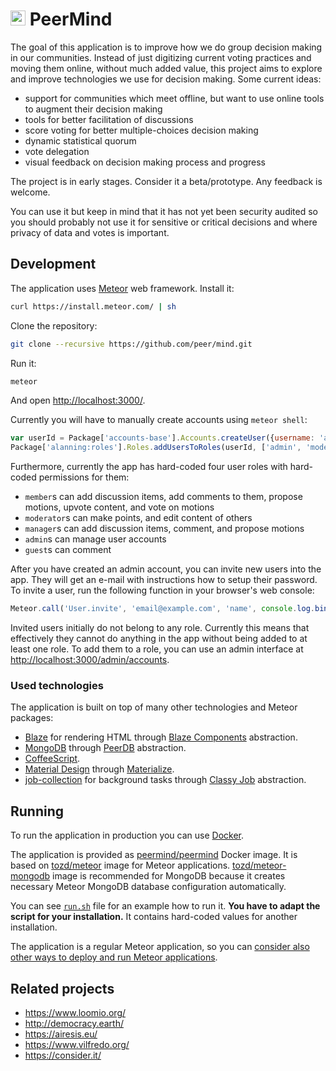 # <img src="https://cdn.rawgit.com/peer/mind/master/packages/peermind/layout/logo.svg" width="24" height="24" /> PeerMind #

The goal of this application is to improve how we do group decision making in our communities.
Instead of just digitizing current voting practices and moving them online, without much added value,
this project aims to explore and improve technologies we use for decision making. Some current ideas:
* support for communities which meet offline, but want to use online tools to augment their decision making
* tools for better facilitation of discussions
* score voting for better multiple-choices decision making
* dynamic statistical quorum
* vote delegation
* visual feedback on decision making process and progress

The project is in early stages. Consider it a beta/prototype. Any feedback is welcome.

You can use it but keep in mind that it has not yet been security audited so you should
probably not use it for sensitive or critical decisions and where privacy of data and votes is
important.

## Development ##

The application uses [Meteor](https://www.meteor.com/) web framework. Install it:

```bash
curl https://install.meteor.com/ | sh
```

Clone the repository:

```bash
git clone --recursive https://github.com/peer/mind.git
```

Run it:

```bash
meteor
```

And open [http://localhost:3000/](http://localhost:3000/).

Currently you will have to manually create accounts using `meteor shell`:

```javascript
var userId = Package['accounts-base'].Accounts.createUser({username: 'admin', password: 'password'});
Package['alanning:roles'].Roles.addUsersToRoles(userId, ['admin', 'moderator', 'manager', 'member']);
```

Furthermore, currently the app has hard-coded four user roles with hard-coded permissions for them:
* `member`s can add discussion items, add comments to them, propose motions, upvote content, and vote on motions
* `moderator`s can make points, and edit content of others
* `manager`s can add discussion items, comment, and propose motions
* `admin`s can manage user accounts
* `guest`s can comment

After you have created an admin account, you can invite new users into the app. They will get an
e-mail with instructions how to setup their password. To invite a user, run the following function
in your browser's web console:

```javascript
Meteor.call('User.invite', 'email@example.com', 'name', console.log.bind(console));
```

Invited users initially do not belong to any role. Currently this means that effectively they cannot do anything
in the app without being added to at least one role. To add them to a role, you can use an admin interface at
[http://localhost:3000/admin/accounts](http://localhost:3000/admin/accounts).

### Used technologies ###

The application is built on top of many other technologies and Meteor packages:

* [Blaze](https://guide.meteor.com/blaze.html) for rendering HTML through [Blaze Components](http://components.meteorapp.com/) abstraction.
* [MongoDB](https://www.mongodb.com/) through [PeerDB](https://github.com/peerlibrary/meteor-peerdb) abstraction.
* [CoffeeScript](http://coffeescript.org/).
* [Material Design](https://material.google.com/) through [Materialize](http://materializecss.com/).
* [job-collection](https://github.com/vsivsi/meteor-job-collection/) for background tasks through [Classy Job](https://github.com/peerlibrary/meteor-classy-job) abstraction.

## Running ##

To run the application in production you can use [Docker](https://www.docker.com/).

The application is provided as [peermind/peermind](https://hub.docker.com/r/peermind/peermind/) Docker image.
It is based on [tozd/meteor](https://hub.docker.com/r/tozd/meteor/) image for Meteor applications.
[tozd/meteor-mongodb](https://hub.docker.com/r/tozd/meteor-mongodb/) image is recommended for MongoDB because
it creates necessary Meteor MongoDB database configuration automatically.

You can see [`run.sh`](https://github.com/peer/mind/blob/master/run.sh) file for an example how to run it.
**You have to adapt the script for your installation.** It contains hard-coded values for another installation.

The application is a regular Meteor application, so you can
[consider also other ways to deploy and run Meteor applications](https://guide.meteor.com/deployment.html).

## Related projects ##

* https://www.loomio.org/
* http://democracy.earth/
* https://airesis.eu/
* https://www.vilfredo.org/
* https://consider.it/
